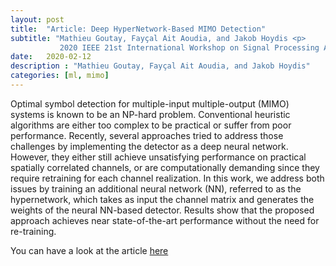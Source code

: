 ```yaml
---
layout: post
title:  "Article: Deep HyperNetwork-Based MIMO Detection"
subtitle: "Mathieu Goutay, Fayçal Ait Aoudia, and Jakob Hoydis <p>
           2020 IEEE 21st International Workshop on Signal Processing Advances in Wireless Communications (SPAWC), Atlanta, Georgia, USA "
date:   2020-02-12
description : "Mathieu Goutay, Fayçal Ait Aoudia, and Jakob Hoydis"
categories: [ml, mimo]
---
```


 Optimal symbol detection for multiple-input multiple-output (MIMO) systems is known to be an NP-hard problem. Conventional heuristic algorithms are either too complex to be practical or suffer from poor performance. Recently, several approaches tried to address those challenges by implementing the detector as a deep neural network. However, they either still achieve unsatisfying performance on practical spatially correlated channels, or are computationally demanding since they require retraining for each channel realization. In this work, we address both issues by training an additional neural network (NN), referred to as the hypernetwork, which takes as input the channel matrix and generates the weights of the neural NN-based detector. Results show that the proposed approach achieves near state-of-the-art performance without the need for re-training. 

You can have a look at the article [here]( https://arxiv.org/abs/2002.02750 )
